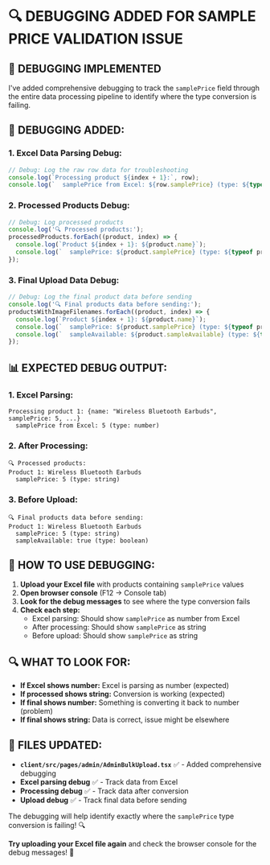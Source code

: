 # 🔍 **DEBUGGING ADDED FOR SAMPLE PRICE VALIDATION ISSUE**

## 🎯 **DEBUGGING IMPLEMENTED**

I've added comprehensive debugging to track the `samplePrice` field through the entire data processing pipeline to identify where the type conversion is failing.

## 🔧 **DEBUGGING ADDED:**

### **1. Excel Data Parsing Debug:**
```typescript
// Debug: Log the raw row data for troubleshooting
console.log(`Processing product ${index + 1}:`, row);
console.log(`  samplePrice from Excel: ${row.samplePrice} (type: ${typeof row.samplePrice})`);
```

### **2. Processed Products Debug:**
```typescript
// Debug: Log processed products
console.log('🔍 Processed products:');
processedProducts.forEach((product, index) => {
  console.log(`Product ${index + 1}: ${product.name}`);
  console.log(`  samplePrice: ${product.samplePrice} (type: ${typeof product.samplePrice})`);
});
```

### **3. Final Upload Data Debug:**
```typescript
// Debug: Log the final product data before sending
console.log('🔍 Final products data before sending:');
productsWithImageFilenames.forEach((product, index) => {
  console.log(`Product ${index + 1}: ${product.name}`);
  console.log(`  samplePrice: ${product.samplePrice} (type: ${typeof product.samplePrice})`);
  console.log(`  sampleAvailable: ${product.sampleAvailable} (type: ${typeof product.sampleAvailable})`);
});
```

## 📊 **EXPECTED DEBUG OUTPUT:**

### **1. Excel Parsing:**
```
Processing product 1: {name: "Wireless Bluetooth Earbuds", samplePrice: 5, ...}
  samplePrice from Excel: 5 (type: number)
```

### **2. After Processing:**
```
🔍 Processed products:
Product 1: Wireless Bluetooth Earbuds
  samplePrice: 5 (type: string)
```

### **3. Before Upload:**
```
🔍 Final products data before sending:
Product 1: Wireless Bluetooth Earbuds
  samplePrice: 5 (type: string)
  sampleAvailable: true (type: boolean)
```

## 🎯 **HOW TO USE DEBUGGING:**

1. **Upload your Excel file** with products containing `samplePrice` values
2. **Open browser console** (F12 → Console tab)
3. **Look for the debug messages** to see where the type conversion fails
4. **Check each step:**
   - Excel parsing: Should show `samplePrice` as number from Excel
   - After processing: Should show `samplePrice` as string
   - Before upload: Should show `samplePrice` as string

## 🔍 **WHAT TO LOOK FOR:**

- **If Excel shows number:** Excel is parsing as number (expected)
- **If processed shows string:** Conversion is working (expected)
- **If final shows number:** Something is converting it back to number (problem)
- **If final shows string:** Data is correct, issue might be elsewhere

## 📁 **FILES UPDATED:**

- **`client/src/pages/admin/AdminBulkUpload.tsx`** ✅ - Added comprehensive debugging
- **Excel parsing debug** ✅ - Track data from Excel
- **Processing debug** ✅ - Track data after conversion
- **Upload debug** ✅ - Track final data before sending

The debugging will help identify exactly where the `samplePrice` type conversion is failing! 🔍

**Try uploading your Excel file again** and check the browser console for the debug messages! 🎯
